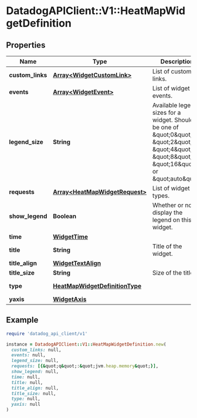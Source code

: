 # DatadogAPIClient::V1::HeatMapWidgetDefinition

## Properties

| Name             | Type                                                              | Description                                                                                                                                                        | Notes                          |
| ---------------- | ----------------------------------------------------------------- | ------------------------------------------------------------------------------------------------------------------------------------------------------------------ | ------------------------------ |
| **custom_links** | [**Array&lt;WidgetCustomLink&gt;**](WidgetCustomLink.md)          | List of custom links.                                                                                                                                              | [optional]                     |
| **events**       | [**Array&lt;WidgetEvent&gt;**](WidgetEvent.md)                    | List of widget events.                                                                                                                                             | [optional]                     |
| **legend_size**  | **String**                                                        | Available legend sizes for a widget. Should be one of \&quot;0\&quot;, \&quot;2\&quot;, \&quot;4\&quot;, \&quot;8\&quot;, \&quot;16\&quot;, or \&quot;auto\&quot;. | [optional]                     |
| **requests**     | [**Array&lt;HeatMapWidgetRequest&gt;**](HeatMapWidgetRequest.md)  | List of widget types.                                                                                                                                              |                                |
| **show_legend**  | **Boolean**                                                       | Whether or not to display the legend on this widget.                                                                                                               | [optional]                     |
| **time**         | [**WidgetTime**](WidgetTime.md)                                   |                                                                                                                                                                    | [optional]                     |
| **title**        | **String**                                                        | Title of the widget.                                                                                                                                               | [optional]                     |
| **title_align**  | [**WidgetTextAlign**](WidgetTextAlign.md)                         |                                                                                                                                                                    | [optional]                     |
| **title_size**   | **String**                                                        | Size of the title.                                                                                                                                                 | [optional]                     |
| **type**         | [**HeatMapWidgetDefinitionType**](HeatMapWidgetDefinitionType.md) |                                                                                                                                                                    | [default to &#39;heatmap&#39;] |
| **yaxis**        | [**WidgetAxis**](WidgetAxis.md)                                   |                                                                                                                                                                    | [optional]                     |

## Example

```ruby
require 'datadog_api_client/v1'

instance = DatadogAPIClient::V1::HeatMapWidgetDefinition.new(
  custom_links: null,
  events: null,
  legend_size: null,
  requests: [{&quot;q&quot;:&quot;jvm.heap.memory&quot;}],
  show_legend: null,
  time: null,
  title: null,
  title_align: null,
  title_size: null,
  type: null,
  yaxis: null
)
```

